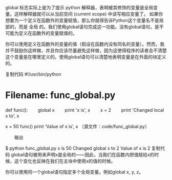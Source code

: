 global 标志实际上是为了提示 python 解释器，表明被其修饰的变量是全局变量。这样解释器就可以从当前空间 (current scope) 中读写相应变量了。
如果你想要为一个定义在函数外的变量赋值，那么你就得告诉Python这个变量名不是局部的，而是 全局 的。我们使用global语句完成这一功能。没有global语句，是不可能为定义在函数外的变量赋值的。

你可以使用定义在函数外的变量的值（假设在函数内没有同名的变量）。然而，我并不鼓励你这样做，并且你应该尽量避免这样做，因为这使得程序的读者会不清楚这个变量是在哪里定义的。使用global语句可以清楚地表明变量是在外面的块定义的。


复制代码
#!/usr/bin/python
# Filename: func_global.py
def func():
　　global x
　　print 'x is', x
　　x = 2
　　print 'Changed local x to', x

x = 50
func()
print 'Value of x is', x
（源文件：code/func_global.py）

　　输出

$ python func_global.py
x is 50
Changed global x to 2
Value of x is 2
复制代码
global语句被用来声明x是全局的——因此，当我们在函数内把值赋给x的时候，这个变化也反映在我们在主块中使用x的值的时候。

你可以使用同一个global语句指定多个全局变量。例如global x, y, z。